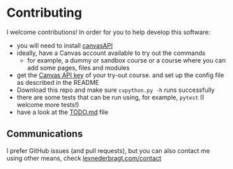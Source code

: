 # Contributing

I welcome contributions! In order for you to help develop this software:

* you will need to install [canvasAPI](https://canvasapi.readthedocs.io/en/latest/)
* ideally, have a Canvas account available to try out the commands
    - for example, a dummy or sandbox course or a course where you can add some pages, files and modules
* get the [Canvas API key](https://community.canvaslms.com/docs/DOC-14409-4214861717) of your try-out course. and set up the config file as described in the README
* Download this repo and make sure `cvpython.py -h` runs successfully
* there are some tests that can be run using, for example, `pytest` (I welcome more tests!)
*  have a look at the [TODO.md](TODO.md) file

## Communications
I prefer GitHub issues (and pull requests), but you can also contact me using other means, check [lexnederbragt.com/contact](https://lexnederbragt.com/contact)

